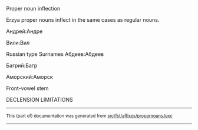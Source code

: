 Proper noun inflection

Erzya proper nouns inflect in the same cases as regular
nouns.

Андрей:Андре

Вили:Вил

Russian type Surnames 
Абдеев:Абдеев

Багрий:Багр

Аморский:Аморск

Front-vowel stem

DECLENSION LIMITATIONS

* * *

<small>This (part of) documentation was generated from [src/fst/affixes/propernouns.lexc](https://github.com/giellalt/lang-myv/blob/main/src/fst/affixes/propernouns.lexc)</small>

---

